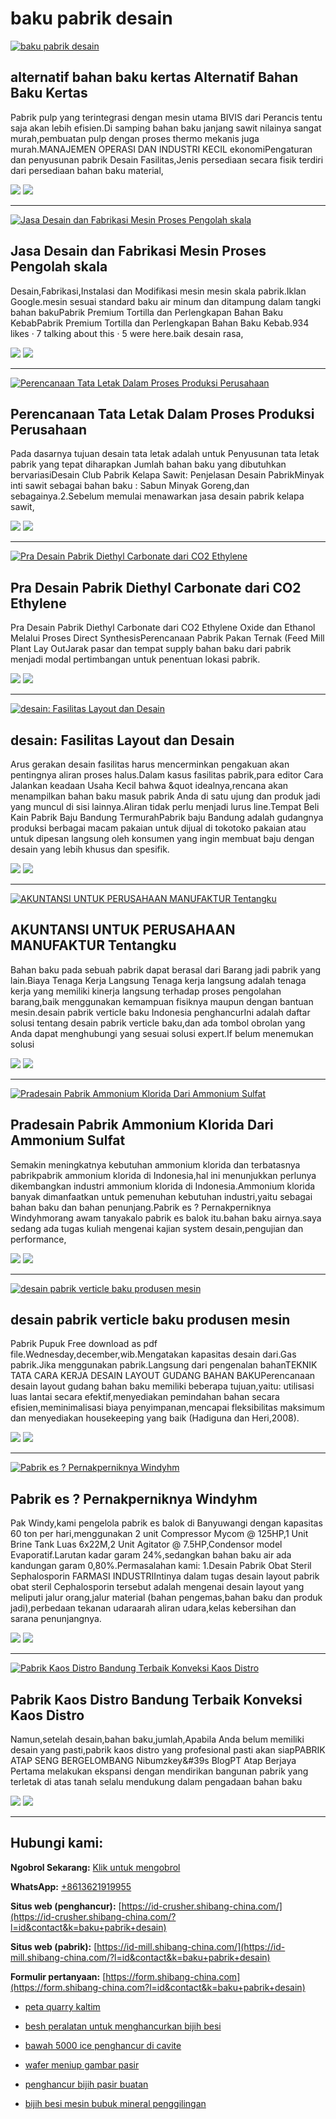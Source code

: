 # baku pabrik desain

<a href="https://swt.shibang-china.com/?l=id&img&k=baku+pabrik+desain" target="_blank">![baku pabrik desain](http://static.shibang-china.com/all-800x300/111.jpg)</a>

## alternatif bahan baku kertas Alternatif Bahan Baku Kertas
Pabrik pulp yang terintegrasi dengan mesin utama BIVIS dari Perancis tentu saja akan lebih efisien.Di samping bahan baku janjang sawit nilainya sangat murah,pembuatan pulp dengan proses thermo mekanis juga murah.MANAJEMEN OPERASI DAN INDUSTRI KECIL ekonomiPengaturan dan penyusunan pabrik Desain Fasilitas,Jenis persediaan secara fisik terdiri dari persediaan bahan baku material,


<a href="https://whatsapp.shibangsoft.com/WhatsApp.php" target="_blank" title="WhatsApp">![](http://static.shibang-china.com/icon/whatsapp.png)</a> <a href="https://swt.shibang-china.com/?l=id&icon&k=baku+pabrik+desain" target="_blank">![](http://static.shibang-china.com/icon/chat-id.png)</a>

---

<a href="https://swt.shibang-china.com/?l=id&img&k=baku+pabrik+desain" target="_blank">![Jasa Desain dan Fabrikasi Mesin Proses Pengolah skala](http://static.shibang-china.com/all-800x300/1263.jpg)</a>

## Jasa Desain dan Fabrikasi Mesin Proses Pengolah skala
Desain,Fabrikasi,Instalasi dan Modifikasi mesin mesin skala pabrik.Iklan Google.mesin sesuai standard baku air minum dan ditampung dalam tangki bahan bakuPabrik Premium Tortilla dan Perlengkapan Bahan Baku KebabPabrik Premium Tortilla dan Perlengkapan Bahan Baku Kebab.934 likes · 7 talking about this · 5 were here.baik desain rasa,


<a href="https://whatsapp.shibangsoft.com/WhatsApp.php" target="_blank" title="WhatsApp">![](http://static.shibang-china.com/icon/whatsapp.png)</a> <a href="https://swt.shibang-china.com/?l=id&icon&k=baku+pabrik+desain" target="_blank">![](http://static.shibang-china.com/icon/chat-id.png)</a>

---

<a href="https://swt.shibang-china.com/?l=id&img&k=baku+pabrik+desain" target="_blank">![Perencanaan Tata Letak Dalam Proses Produksi Perusahaan](http://static.shibang-china.com/all-800x300/102.jpg)</a>

## Perencanaan Tata Letak Dalam Proses Produksi Perusahaan
Pada dasarnya tujuan desain tata letak adalah untuk Penyusunan tata letak pabrik yang tepat diharapkan Jumlah bahan baku yang dibutuhkan bervariasiDesain Club Pabrik Kelapa Sawit: Penjelasan Desain PabrikMinyak inti sawit sebagai bahan baku : Sabun Minyak Goreng,dan sebagainya.2.Sebelum memulai menawarkan jasa desain pabrik kelapa sawit,


<a href="https://whatsapp.shibangsoft.com/WhatsApp.php" target="_blank" title="WhatsApp">![](http://static.shibang-china.com/icon/whatsapp.png)</a> <a href="https://swt.shibang-china.com/?l=id&icon&k=baku+pabrik+desain" target="_blank">![](http://static.shibang-china.com/icon/chat-id.png)</a>

---

<a href="https://swt.shibang-china.com/?l=id&img&k=baku+pabrik+desain" target="_blank">![Pra Desain Pabrik Diethyl Carbonate dari CO2 Ethylene](http://static.shibang-china.com/all-800x300/541.jpg)</a>

## Pra Desain Pabrik Diethyl Carbonate dari CO2 Ethylene
Pra Desain Pabrik Diethyl Carbonate dari CO2 Ethylene Oxide dan Ethanol Melalui Proses Direct SynthesisPerencanaan Pabrik Pakan Ternak (Feed Mill Plant Lay OutJarak pasar dan tempat supply bahan baku dari pabrik menjadi modal pertimbangan untuk penentuan lokasi pabrik.


<a href="https://whatsapp.shibangsoft.com/WhatsApp.php" target="_blank" title="WhatsApp">![](http://static.shibang-china.com/icon/whatsapp.png)</a> <a href="https://swt.shibang-china.com/?l=id&icon&k=baku+pabrik+desain" target="_blank">![](http://static.shibang-china.com/icon/chat-id.png)</a>

---

<a href="https://swt.shibang-china.com/?l=id&img&k=baku+pabrik+desain" target="_blank">![desain: Fasilitas Layout dan Desain](http://static.shibang-china.com/all-800x300/906.jpg)</a>

## desain: Fasilitas Layout dan Desain
Arus gerakan desain fasilitas harus mencerminkan pengakuan akan pentingnya aliran proses halus.Dalam kasus fasilitas pabrik,para editor Cara Jalankan keadaan Usaha Kecil bahwa &quot idealnya,rencana akan menampilkan bahan baku masuk pabrik Anda di satu ujung dan produk jadi yang muncul di sisi lainnya.Aliran tidak perlu menjadi lurus line.Tempat Beli Kain Pabrik Baju Bandung TermurahPabrik baju Bandung adalah gudangnya produksi berbagai macam pakaian untuk dijual di tokotoko pakaian atau untuk dipesan langsung oleh konsumen yang ingin membuat baju dengan desain yang lebih khusus dan spesifik.


<a href="https://whatsapp.shibangsoft.com/WhatsApp.php" target="_blank" title="WhatsApp">![](http://static.shibang-china.com/icon/whatsapp.png)</a> <a href="https://swt.shibang-china.com/?l=id&icon&k=baku+pabrik+desain" target="_blank">![](http://static.shibang-china.com/icon/chat-id.png)</a>

---

<a href="https://swt.shibang-china.com/?l=id&img&k=baku+pabrik+desain" target="_blank">![AKUNTANSI UNTUK PERUSAHAAN MANUFAKTUR Tentangku](http://static.shibang-china.com/all-800x300/1149.jpg)</a>

## AKUNTANSI UNTUK PERUSAHAAN MANUFAKTUR Tentangku
Bahan baku pada sebuah pabrik dapat berasal dari Barang jadi pabrik yang lain.Biaya Tenaga Kerja Langsung Tenaga kerja langsung adalah tenaga kerja yang memiliki kinerja langsung terhadap proses pengolahan barang,baik menggunakan kemampuan fisiknya maupun dengan bantuan mesin.desain pabrik verticle baku Indonesia penghancurIni adalah daftar solusi tentang desain pabrik verticle baku,dan ada tombol obrolan yang Anda dapat menghubungi yang sesuai solusi expert.If belum menemukan solusi


<a href="https://whatsapp.shibangsoft.com/WhatsApp.php" target="_blank" title="WhatsApp">![](http://static.shibang-china.com/icon/whatsapp.png)</a> <a href="https://swt.shibang-china.com/?l=id&icon&k=baku+pabrik+desain" target="_blank">![](http://static.shibang-china.com/icon/chat-id.png)</a>

---

<a href="https://swt.shibang-china.com/?l=id&img&k=baku+pabrik+desain" target="_blank">![Pradesain Pabrik Ammonium Klorida Dari Ammonium Sulfat](http://static.shibang-china.com/all-800x300/990.jpg)</a>

## Pradesain Pabrik Ammonium Klorida Dari Ammonium Sulfat
Semakin meningkatnya kebutuhan ammonium klorida dan terbatasnya pabrikpabrik ammonium klorida di Indonesia,hal ini menunjukkan perlunya dikembangkan industri ammonium klorida di Indonesia.Ammonium klorida banyak dimanfaatkan untuk pemenuhan kebutuhan industri,yaitu sebagai bahan baku dan bahan penunjang.Pabrik es ? Pernakperniknya Windyhmorang awam tanyakalo pabrik es balok itu.bahan baku airnya.saya sedang ada tugas kuliah mengenai kajian system desain,pengujian dan performance,


<a href="https://whatsapp.shibangsoft.com/WhatsApp.php" target="_blank" title="WhatsApp">![](http://static.shibang-china.com/icon/whatsapp.png)</a> <a href="https://swt.shibang-china.com/?l=id&icon&k=baku+pabrik+desain" target="_blank">![](http://static.shibang-china.com/icon/chat-id.png)</a>

---

<a href="https://swt.shibang-china.com/?l=id&img&k=baku+pabrik+desain" target="_blank">![desain pabrik verticle baku produsen mesin](http://static.shibang-china.com/all-800x300/1070.jpg)</a>

## desain pabrik verticle baku produsen mesin
Pabrik Pupuk Free download as pdf file.Wednesday,december,wib.Mengatakan kapasitas desain dari.Gas pabrik.Jika menggunakan pabrik.Langsung dari pengenalan bahanTEKNIK TATA CARA KERJA DESAIN LAYOUT GUDANG BAHAN BAKUPerencanaan desain layout gudang bahan baku memiliki beberapa tujuan,yaitu: utilisasi luas lantai secara efektif,menyediakan pemindahan bahan secara efisien,meminimalisasi biaya penyimpanan,mencapai fleksibilitas maksimum dan menyediakan housekeeping yang baik (Hadiguna dan Heri,2008).


<a href="https://whatsapp.shibangsoft.com/WhatsApp.php" target="_blank" title="WhatsApp">![](http://static.shibang-china.com/icon/whatsapp.png)</a> <a href="https://swt.shibang-china.com/?l=id&icon&k=baku+pabrik+desain" target="_blank">![](http://static.shibang-china.com/icon/chat-id.png)</a>

---

<a href="https://swt.shibang-china.com/?l=id&img&k=baku+pabrik+desain" target="_blank">![Pabrik es ? Pernakperniknya Windyhm](http://static.shibang-china.com/all-800x300/1263.jpg)</a>

## Pabrik es ? Pernakperniknya Windyhm
Pak Windy,kami pengelola pabrik es balok di Banyuwangi dengan kapasitas 60 ton per hari,menggunakan 2 unit Compressor Mycom @ 125HP,1 Unit Brine Tank Luas 6x22M,2 Unit Agitator @ 7.5HP,Condensor model Evaporatif.Larutan kadar garam 24%,sedangkan bahan baku air ada kandungan garam 0,80%.Permasalahan kami: 1.Desain Pabrik Obat Steril Sephalosporin FARMASI INDUSTRIIntinya dalam tugas desain layout pabrik obat steril Cephalosporin tersebut adalah mengenai desain layout yang meliputi jalur orang,jalur material (bahan pengemas,bahan baku dan produk jadi),perbedaan tekanan udaraarah aliran udara,kelas kebersihan dan sarana penunjangnya.


<a href="https://whatsapp.shibangsoft.com/WhatsApp.php" target="_blank" title="WhatsApp">![](http://static.shibang-china.com/icon/whatsapp.png)</a> <a href="https://swt.shibang-china.com/?l=id&icon&k=baku+pabrik+desain" target="_blank">![](http://static.shibang-china.com/icon/chat-id.png)</a>

---

<a href="https://swt.shibang-china.com/?l=id&img&k=baku+pabrik+desain" target="_blank">![Pabrik Kaos Distro Bandung Terbaik Konveksi Kaos Distro](http://static.shibang-china.com/all-800x300/976.jpg)</a>

## Pabrik Kaos Distro Bandung Terbaik Konveksi Kaos Distro
Namun,setelah desain,bahan baku,jumlah,Apabila Anda belum memiliki desain yang pasti,pabrik kaos distro yang profesional pasti akan siapPABRIK ATAP SENG BERGELOMBANG Nibumzkey&#39s BlogPT Atap Berjaya Pertama melakukan ekspansi dengan mendirikan bangunan pabrik yang terletak di atas tanah selalu mendukung dalam pengadaan bahan baku


<a href="https://whatsapp.shibangsoft.com/WhatsApp.php" target="_blank" title="WhatsApp">![](http://static.shibang-china.com/icon/whatsapp.png)</a> <a href="https://swt.shibang-china.com/?l=id&icon&k=baku+pabrik+desain" target="_blank">![](http://static.shibang-china.com/icon/chat-id.png)</a>

---
## Hubungi kami:

**Ngobrol Sekarang:** [Klik untuk mengobrol](https://swt.shibang-china.com?l=id&contact&k=baku+pabrik+desain)

**WhatsApp:**  [+8613621919955](https://whatsapp.shibangsoft.com/WhatsApp.php)

**Situs web (penghancur):** [https://id-crusher.shibang-china.com/](https://id-crusher.shibang-china.com/?l=id&contact&k=baku+pabrik+desain)

**Situs web (pabrik):** [https://id-mill.shibang-china.com/](https://id-mill.shibang-china.com/?l=id&contact&k=baku+pabrik+desain)

**Formulir pertanyaan:** [https://form.shibang-china.com](https://form.shibang-china.com?l=id&contact&k=baku+pabrik+desain)

* [peta quarry kaltim](../33/peta%20quarry%20kaltim.md)

* [besh peralatan untuk menghancurkan bijih besi](../32/besh%20peralatan%20untuk%20menghancurkan%20bijih%20besi.md)

* [bawah 5000 ice penghancur di cavite](../32/bawah%205000%20ice%20penghancur%20di%20cavite.md)

* [wafer meniup gambar pasir](../34/wafer%20meniup%20gambar%20pasir.md)

* [penghancur bijih pasir buatan](../33/penghancur%20bijih%20pasir%20buatan.md)

* [bijih besi mesin bubuk mineral penggilingan](../34/bijih%20besi%20mesin%20bubuk%20mineral%20penggilingan.md)